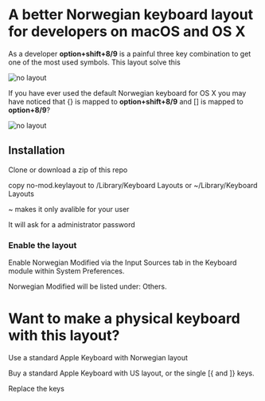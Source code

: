 # A better Norwegian keyboard layout for developers on macOS and OS X

As a developer **option+shift+8/9** is a painful three key combination to get one of the most used symbols. This layout solve this

![no layout](https://github.com/alexanderhoset/norwegian-keybord-layout/raw/master/img/no-mod-layout.png)

If you have ever used the default Norwegian keyboard for OS X you may have noticed that {} is mapped to **option+shift+8/9** and [] is mapped to **option+8/9**?

![no layout](https://github.com/alexanderhoset/norwegian-keybord-layout/raw/master/img/no-layout.png)

## Installation 

Clone or download a zip of this repo

copy no-mod.keylayout to
/Library/Keyboard Layouts 
or
~/Library/Keyboard Layouts

~ makes it only avalible for your user

It will ask for a administrator password

### Enable the layout

Enable Norwegian Modified via the Input Sources tab in the Keyboard module within System Preferences. 

Norwegian Modified will be listed under: Others.

# Want to make a physical keyboard with this layout? 

Use a standard Apple Keyboard with Norwegian layout

Buy a standard Apple Keyboard with US layout, or the single [{ and ]} keys.

Replace the keys

